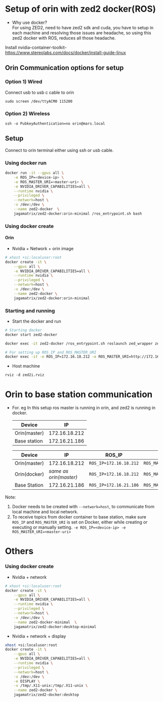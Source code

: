 # Setup of orin with zed2 docker(ROS)

- Why use docker?   
    For using ZED2, need to have zed2 sdk and cuda, you have to setup in each machine and resolving those issues are headache, so using this zed2 docker with ROS, reduces all those headache.

Install nvidia-container-toolkit- https://www.stereolabs.com/docs/docker/install-guide-linux

## Orin Communication options for setup

### **Option 1)** Wired   
Connect usb to usb c cable to orin
```
sudo screen /dev/ttyACM0 115200
```

### **Option 2)** Wireless

`ssh -o PubkeyAuthentication=no orin@mars.local`



## Setup

Connect to orin terminal either using ssh or usb cable.
### Using docker run
```bash
docker run -it --gpus all \
    -e ROS_IP=<device-ip> \
    -e ROS_MASTER_URI=<master-uri> \
    -e NVIDIA_DRIVER_CAPABILITIES=all \
    --runtime nvidia \
    --privileged \
    --network=host \
    -v /dev:/dev \
    --name zed2-docker  \
    jagamatrix/zed2-docker:orin-minimal /ros_entrypoint.sh bash
```

### Using docker create

#### Orin
- Nvidia + Network + orin image
```bash
# xhost +si:localuser:root
docker create -it \
    --gpus all \
    -e NVIDIA_DRIVER_CAPABILITIES=all \
    --runtime nvidia \
    --privileged \
    --network=host \
    -v /dev:/dev \
    --name zed2-docker \
    jagamatrix/zed2-docker:orin-minimal
```

### Starting and running

- Start the docker and run
```bash
# Starting docker
docker start zed2-docker

docker exec -it zed2-docker /ros_entrypoint.sh roslaunch zed_wrapper zed2i.launch

# For setting up ROS_IP and ROS_MASTER_URI
docker exec -it -e ROS_IP=172.16.18.212 -e ROS_MASTER_URI=http://172.16.18.212:11311 zed2-docker /ros_entrypoint.sh roslaunch zed_wrapper zed2i.launch

```

- Host machine
```
rviz -d zed2i.rviz
```

# Orin to base station communication
- For. eg 
  In this setup ros master is running in orin, and zed2 is running in docker.

  |Device|IP|
  |-|-|
  |Orin(master)|172.16.18.212|
  |Base station|172.16.21.186|

  |Device|IP| ROS_IP | ROS_MASTER_URI|
  |-|-|-|-|
  |Orin(master)|172.16.18.212|`ROS_IP=172.16.18.212`|`ROS_MASTER_URI=http://172.16.18.212:11311`|
  |Orin(docker)|*same as orin(master)*|`ROS_IP=172.16.18.212`|`ROS_MASTER_URI=http://172.16.18.212:11311`|
  |Base Station|172.16.21.186|`ROS_IP=172.16.21.186`|`ROS_MASTER_URI=http://172.16.18.212:11311`|
  
Note:
1. Docker needs to be created with `--network=host`, to communicate from local machine and local network. 
2. To receive topics from docker container to base station, make sure `ROS_IP` and `ROS_MASTER_URI` is set on Docker, either while creating or executing or manually setting.
    `-e ROS_IP=<device-ip> -e ROS_MASTER_URI=<master-uri>`



# Others

### Using docker create
- Nvidia + network
```bash
# xhost +si:localuser:root
docker create -it \
    --gpus all \
    -e NVIDIA_DRIVER_CAPABILITIES=all \
    --runtime nvidia \
    --privileged \
    --network=host \
    -v /dev:/dev \
    --name zed2-docker-minimal  \
    jagamatrix/zed2-docker:desktop-minimal
```

- Nvidia + network + display 
```bash
xhost +si:localuser:root
docker create -it \
    --gpus all \
    -e NVIDIA_DRIVER_CAPABILITIES=all \
    --runtime nvidia \
    --privileged \
    --network=host \
    -v /dev:/dev \
    -e DISPLAY \
    -v /tmp/.X11-unix:/tmp/.X11-unix \
    --name zed2-docker \
    jagamatrix/zed2-docker:desktop
```